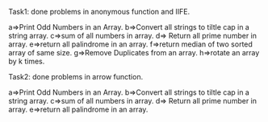 Task1: done problems in anonymous function and IIFE.

a=>Print Odd Numbers in an Array.
b=>Convert all strings to tiltle cap in a string array.
c=>sum of all numbers in array.
d=> Return all prime number in array.
e=>return all palindrome in an array.
f=>return median of two sorted array of same size.
g=>Remove Duplicates from an array.
h=>rotate an array by k times.

Task2: done problems in arrow function.

a=>Print Odd Numbers in an Array.
b=>Convert all strings to tiltle cap in a string array.
c=>sum of all numbers in array.
d=> Return all prime number in array.
e=>return all palindrome in an array.